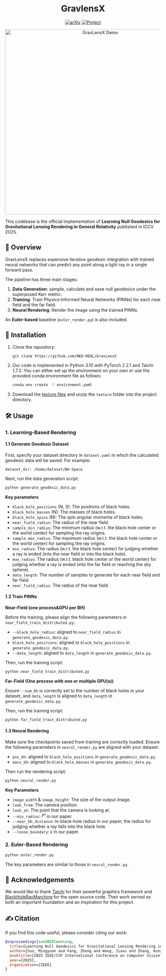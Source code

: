 <h1 align="center"> GravlensX </h1>

<div align="center">

[![arXiv](https://img.shields.io/badge/arXiv-2507.15775-b31b1b)](https://arxiv.org/abs/2507.15775)
[![Project](https://img.shields.io/badge/Project-GravLensX-ff6a00)](https://myuansun.github.io/gravlensx/)
</div>

<div align="center">
  <img src="images/GravLensX.gif" alt="GravLensX Demo" width="600" />
</div>

This codebase is the official implementation of **Learning Null Geodesics for Gravitational Lensing Rendering in General Relativity** published in ICCV 2025.

## 📖 Overview

GravLensX replaces expensive iterative geodesic integration with trained neural networks that can predict any point along a light ray in a single forward pass.

The pipeline has three main stages:  
1. **Data Generation**: sample, calculate and save null geodesics under the superposed Kerr metric.  
2. **Training**: Train Physics‑Informed Neural Networks (PINNs) for each near field and the far field.
3. **Neural Rendering**: Render the image using the trained PINNs.

An **Euler‑based** baseline (`euler_render.py`) is also included.

## 🚀 Installation

1. Clone the repository:
   ```bash
   git clone https://github.com/NEU-REAL/GravLensX
   ```
2. Our code is implemented in Python 3.10 with PyTorch 2.2.1 and Taichi 1.7.2. You can either set up the environment on your own or use the provided conda environment file as follows:
   ```bash
   conda env create -f environment.yaml
   ```
3. Download the [texture files](https://drive.google.com/file/d/1sXdCWbHxTJQXioAsAwzf9BzIYcIyooqs/view?usp=sharing) and unzip the `texture` folder into the project directory.

## 🛠️ Usage
### 1. Learning‑Based Rendering
#### 1.1 Generate Geodesic Dataset
First, specify your dataset directory in `dataset.yaml` in which the calculated geodesic data will be saved. For example:

```dataset_dir: /home/dataset/BH-Space```

Next, run the data generation script:

```bash
python generate_geodesic_data.py
```

**Key parameters**
- `black_hole_positions` (N, 3): The positions of black holes.
- `black_hole_masses` (N): The masses of black holes.
- `black_hole_spins` (N): The spin angular momenta of black holes.
- `near_field_radius`: The radius of the near field.
- `sample_min_radius`: The minimum radius (w.r.t. the black hole center or the world center) for sampling the ray origins.
- `sample_max_radius`: The maximum radius (w.r.t. the black hole center or the world center) for sampling the ray origins.
- `min_radius`: The radius (w.r.t. the black hole center) for judging whether a ray is ended (into the near field or into the black hole).
- `max_radius`: The radius (w.r.t. black hole center or the world center) for judging whether a ray is ended (into the far field or reaching the sky sphere).
- `data_length`: The number of samples to generate for each near field and far field.
- `near_field_radius`: The radius of the near field.

#### 1.2 Train PINNs
**Near‑Field (one process&GPU per BH)**

Before the training, please align the following parameters in `near_field_train_distributed.py`:

- `--black_hole_radius`: aligned to `near_field_radius` in `generate_geodesic_data.py`.
- `black_hole_positions`: aligned to `black_hole_positions` in `generate_geodesic_data.py`.
- `--data_length`: aligned to `data_length` in `generate_geodesic_data.py`.

Then, run the training script:

```bash
python near_field_train_distributed.py
```

**Far‑Field (One process with one or multiple GPU(s))**

Ensure `--num_bh` is correctly set to the number of black holes in your dataset, and `data_length` is aligned to `data_length` in `generate_geodesic_data.py`.

Then, run the training script:
```bash
python far_field_train_distributed.py
```

#### 1.3 Neural Rendering
Make sure the checkpoints saved from training are correctly loaded. Ensure the following parameters in `neural_render.py` are aligned with your dataset:

- `pos_bh`: aligned to `black_hole_positions` in `generate_geodesic_data.py`.
- `mass_bh`: aligned to `black_hole_masses` in `generate_geodesic_data.py`.

Then run the rendering script:

```bash
python neural_render.py
```

**Key Parameters**

- `image_width` & `image_height`: The size of the output image.
- `look_from`: The camera position.
- `look_at`: The point that the camera is looking at.
- `--min_radius`: $l^{in}$ in our paper.
- `--near_bh_distance`: in-black-hole radius in our paper, the radius for judging whether a ray falls into the black hole.
- `--loose_boundary`: $\epsilon$ in our paper.

### 2. Euler‑Based Rendering
```bash
python euler_render.py
```
The key parameters are similar to those in `neural_render.py`.

## 📜 Acknowledgements
We would like to thank [Taichi](https://taichi-lang.cn/) for their powerful graphics framework and [BlackHoleRayMarching](https://github.com/theAfish/BlackHoleRayMarching) for the open source code. Their work served as both an important foundation and an inspiration for this project.

## ✍️ Citation
If you find this code useful, please consider citing our work:

```bibtex
@inproceedings{sun2025learning,
  title={Learning Null Geodesics for Gravitational Lensing Rendering in General Relativity},
  author={Sun, Mingyuan and Fang, Zheng and Wang, Jiaxu and Zhang, Kunyi and Zhang, Qiang and Xu, Renjing},
  booktitle={2025 IEEE/CVF International Conference on Computer Vision (ICCV)},
  year={2025},
  organization={IEEE}
}
```

